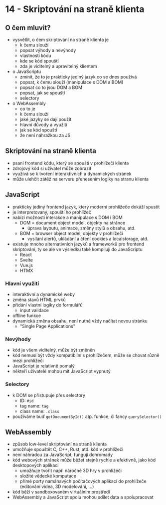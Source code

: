 # 14 - Skriptování na straně klienta
## O čem mluvit?
- vysvětlit, o čem skriptování na straně klienta je
	- k čemu slouží
	- popsat výhody a nevýhody
	- vlastnosti kódu
	- kde se kód spouští
	- zda je viditelný a upravitelný klientem
- o JavaScriptu
	- zmínit, že to je prakticky jediný jazyk co se dnes používá
	- popsat, k čemu slouží (manipulace s DOM a BOM)
	- popsat co to jsou DOM a BOM
	- popsat, jak se spouští
	- selectory
- o WebAssembly
	- co to je
	- k čemu slouží
	- jaké jazyky se dají použít
	- hlavní důvody a využití
	- jak se kód spouští
	- že není náhražkou za JS
## Skriptování na straně klienta
- psaní frontend kódu, který se spouští v prohlížeči klienta
- zdrojový kód si uživatel může zobrazit
- využívá se k tvoření interaktivních a dynamických stránek
- může ulehčit zátěž na serveru přenesením logiky na stranu klienta
## JavaScript
- prakticky jediný frontend jazyk, který moderní prohlížeče dokáží spustit
- je interpretovaný, spouští ho prohlížeč
- nabízí možnosti interakce a manipulace s DOM i BOM
	- DOM = document object model, objekty na stránce
		- úprava layoutu, animace, změny stylů a obsahu, atd.
	- BOM = browser object model, objekty v prohlížeči
		- vysílání alertů, ukládání a čtení cookies a localstorage, atd.
- existuje mnoho alternativních jazyků a frameworků pro frontend skriptování, ty se ale ve výsledku také kompilují do JavaScriptu
	- React
	- Svelte
	- Vue.js
	- HTMX
### Hlavní využití
- interaktivní a dynamické weby
- změna stavů HTML prvků
- přidání vlastní logiky do formulářů
	- input validace
- offline funkce
- dynamická změna obsahu, není nutné vždy načítat novou stránku
	- "Single Page Applications"
### Nevýhody
- kód je všem viditelný, může být změněn
- kód nemusí být vždy kompatibilní s prohlížečem, může se chovat různě mezi prohlížeči
- JavaScript je relativně pomalý
- někteří uživatelé mohou mít JavaScript vypnutý
### Selectory
- k DOM se přistupuje přes selectory
	- ID: `#id`
	- tag name: `tag`
	- class name: `.class`
- používáme buď `getDocumentById()` atp. funkce, či fancy `querySelector()`
## WebAssembly
- způsob low-level skriptování na straně klienta
- umožňuje spouštět C, C++, Rust, atd. kód v prohlížeči
- není náhradou za JavaScript, fungují dohromady
- kód webových stránek může běžet stejně rychle a efektivně, jako kód desktopových aplikací
	- umožňuje tvořit např. náročné 3D hry v prohlížeči
	- složité vědecké komputace
	- přímé porty namáhavých počítačových aplikací do prohlížeče (editování videa, 3D modelování, ...)
- kód běží v sandboxovaném virtuálním prostředí
- WebAssembly a JavaScript spolu mohou sdílet data a spolupracovat
